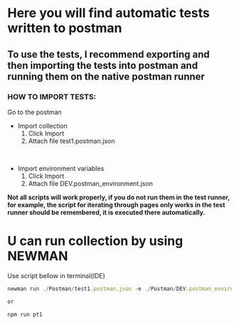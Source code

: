 # Here you will find automatic tests written to postman

## To use the tests, I recommend exporting and then importing the tests into postman and running them on the native postman runner

### HOW TO IMPORT TESTS: 

Go to the postman
<br/>

- Import collection 
    1. Click Import
    2. Attach file test1.postman.json
    
<br/>

- Import environment variables
    1. Click Import
    2. Attach file DEV.postman_environment.json

**Not all scripts will work properly, if you do not run them in the test runner, for example, the script for iterating through pages only works in the test runner should be remembered, it is executed there automatically.**

# U can run collection by using NEWMAN
Use script bellow in terminal(IDE)
```javascript
newman run ./Postman/test1.postman.json -e ./Postman/DEV.postman_environment.json —-global-var

or

npm run pt1
```
